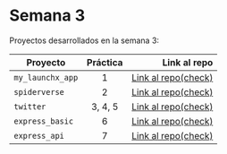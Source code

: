 # Semana 3 

Proyectos desarrollados en la semana 3:

| Proyecto | Práctica | Link al repo |
| ------------- |:-------------:| -----:|
|`my_launchx_app`|1|[Link al repo(check)](https://github.com/Drako9159/my_launchx_app.git)|
|`spiderverse`|2|[Link al repo(check)](https://github.com/Drako9159/spiderverse.git)|
|`twitter`|3, 4, 5|[Link al repo(check)](https://github.com/Drako9159/playbook/tree/main/weekly_mission_3)|
|`express_basic`|6|[Link al repo(check)](https://github.com/Drako9159/express_basic.git)|
|`express_api`|7|[Link al repo(check)](https://github.com/Drako9159/express_api.git)|
